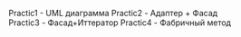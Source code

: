 Practic1 - UML диаграмма 
Practic2 - Адаптер + Фасад  
Practic3 - Фасад+Иттератор 
Practic4 - Фабричный метод

